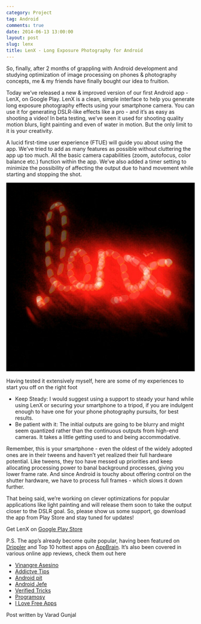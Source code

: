 ```yaml
---
category: Project
tag: Android
comments: true
date: 2014-06-13 13:00:00
layout: post
slug: lenx
title: LenX - Long Exposure Photography for Android
---
```


So, finally, after 2 months of grappling with Android development and studying optimization of image processing on phones & photography concepts, me & my friends have finally bought our idea to fruition. 

Today we’ve released a new & improved version of our first Android app - LenX, on Google Play. LenX is a clean, simple interface to help you generate long exposure photography effects using your smartphone camera. You can use it for generating DSLR-like effects like a pro - and it’s as easy as shooting a video! In beta testing, we’ve seen it used for shooting quality motion blurs, light painting and even of water in motion. But the only limit to it is your creativity.

A lucid first-time user experience (FTUE) will guide you about using the app. We’ve tried to add as many features as possible without cluttering the app up too much. All the basic camera capabilities (zoom, autofocus, color balance etc.) function within the app. We’ve also added a timer setting to minimize the possibility of affecting the output due to hand movement while starting and stopping the shot.

![lenx](/assets/images/lenx-0.jpg)

Having tested it extensively myself, here are some of my experiences to start you off on the right foot 

 - Keep Steady: I would suggest using a support to steady your hand while using LenX or securing your smartphone to a tripod, if you are indulgent enough to have one for your phone photography pursuits, for best results.
 - Be patient with it: The initial outputs are going to be blurry and might seem quantized rather than the continuous outputs from high-end cameras. It takes a little getting used to and being accommodative. 

Remember, this is your smartphone - even the oldest of the widely adopted ones are in their tweens and haven’t yet realized their full hardware potential. Like tweens, they too have messed up priorities and keep allocating processing power to banal background processes, giving you lower frame rate. And since Android is touchy about offering control on the shutter hardware, we have to process full frames - which slows it down further.

That being said, we’re working on clever optimizations for popular applications like light painting and will release them soon to take the output closer to the DSLR goal. So, please show us some support, go download the app from Play Store and stay tuned for updates!

Get LenX on [Google Play Store](https://play.google.com/store/apps/details?id=com.fenchtose.lenx)

P.S. The app’s already become quite popular, having been featured on [Drippler](http://drippler.com/updates/share/lenx-take-long-exposure-shots-adjust-exposure-level-android) and Top 10 hottest apps on [AppBrain](http://www.appbrain.com/app/lenx/com.fenchtose.lenx). It’s also been covered in various online app reviews, check them out here

  - [Vinangre Asesino](http://www.vinagreasesino.com/articulos/lenx-para-tomar-fotografias-con-larga-exposicion-en-android.php)
  - [Addictve Tips](http://www.addictivetips.com/android/take-long-exposure-shots-adjust-exposure-level/)
  - [Android pit](http://www.androidpit.com/en/android/market/apps/app/com.fenchtose.lenx/lenx)
  - [Android Jefe](http://www.androidjefe.com/lenx-exposicion/)
  - [Verified Tricks](http://verifiedtricks.in/take-long-exposure-shots-from-your-android-using-lens-x/)
  - [Programosy](http://www.programosy.pl/program,android-lenx.html)
  - [I Love Free Apps](http://www.programosy.pl/program,android-lenx.html)

Post written by Varad Gunjal